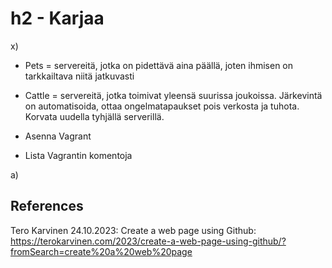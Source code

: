 # h2 - Karjaa

x)
- Pets = servereitä, jotka on pidettävä aina päällä, joten ihmisen on tarkkailtava niitä jatkuvasti
- Cattle = servereitä, jotka toimivat yleensä suurissa joukoissa. Järkevintä on automatisoida, ottaa ongelmatapaukset pois verkosta ja tuhota. Korvata uudella tyhjällä serverillä.


- Asenna Vagrant


- Lista Vagrantin komentoja

a)


## References
Tero Karvinen 24.10.2023: Create a web page using Github: https://terokarvinen.com/2023/create-a-web-page-using-github/?fromSearch=create%20a%20web%20page
